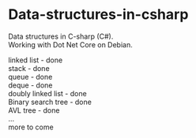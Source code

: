 # Data-structures-in-csharp  
Data structures in C-sharp (C#).  
Working with Dot Net Core on Debian.  
  
linked list - done  
stack       - done  
queue       - done  
deque       - done  
doubly linked list - done  
Binary search tree - done  
AVL tree           - done  
...  
more to come  

